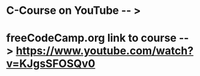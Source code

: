 # C-Course on YouTube -- >
# freeCodeCamp.org link to course -- > https://www.youtube.com/watch?v=KJgsSFOSQv0

